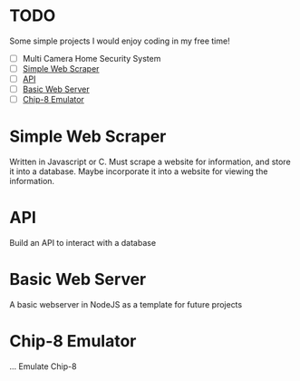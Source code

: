 # TODO
Some simple projects I would enjoy coding in my free time!

- [ ] Multi Camera Home Security System
- [ ] [Simple Web Scraper](#Simple-Web-Scraper)  
- [ ] [API](#API)
- [ ] [Basic Web Server](#Basic-Web-Server)
- [ ] [Chip-8 Emulator](#Chip-8-Emulator)

# Simple Web Scraper 
Written in Javascript or C.
Must scrape a website for information, and store it into a database.
Maybe incorporate it into a website for viewing the information.

# API
Build an API to interact with a database

# Basic Web Server
A basic webserver in NodeJS as a template for future projects

# Chip-8 Emulator
... Emulate Chip-8
